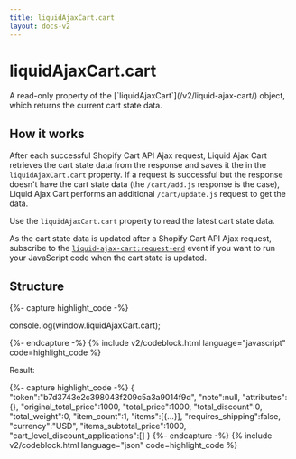 ```yaml
---
title: liquidAjaxCart.cart 
layout: docs-v2
---
```


# liquidAjaxCart.cart

<p class="lead" markdown="1">
A read-only property of the [`liquidAjaxCart`](/v2/liquid-ajax-cart/) object, which returns the current cart state data. 
</p>

## How it works

After each successful Shopify Cart API Ajax request, 
Liquid Ajax Cart retrieves the cart state data from the response and saves it the in the `liquidAjaxCart.cart` property.
If a request is successful but the response doesn't have the cart state data (the `/cart/add.js` response is the case),
Liquid Ajax Cart performs an additional `/cart/update.js` request to get the data.

Use the `liquidAjaxCart.cart` property to read the latest cart state data.

As the cart state data is updated after a Shopify Cart API Ajax request, 
subscribe to the [`liquid-ajax-cart:request-end`](/v2/event-request-end/) event 
if you want to run your JavaScript code when the cart state is updated.  

## Structure

{%- capture highlight_code -%}

console.log(window.liquidAjaxCart.cart);

{%- endcapture -%}
{% include v2/codeblock.html language="javascript" code=highlight_code %}

Result:

{%- capture highlight_code -%}
{
  "token":"b7d3743e2c398043f209c5a3a9014f9d",
  "note":null,
  "attributes":{},
  "original_total_price":1000,
  "total_price":1000,
  "total_discount":0,
  "total_weight":0,
  "item_count":1,
  "items":[{…}],
  "requires_shipping":false,
  "currency":"USD",
  "items_subtotal_price":1000,
  "cart_level_discount_applications":[]
}
{%- endcapture -%}
{% include v2/codeblock.html language="json" code=highlight_code %}